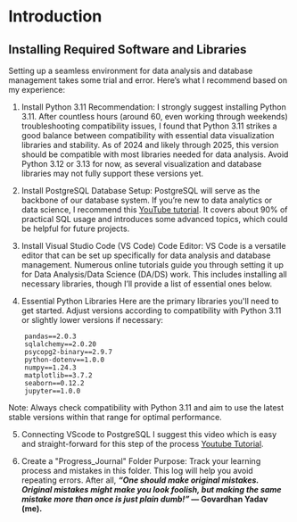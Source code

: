 # Introduction

## Installing Required Software and Libraries

Setting up a seamless environment for data analysis and database management takes some trial and error. Here’s what I recommend based on my experience:

1. Install Python 3.11
Recommendation: I strongly suggest installing Python 3.11. After countless hours (around 60, even working through weekends) troubleshooting compatibility issues, I found that Python 3.11 strikes a good balance between compatibility with essential data visualization libraries and stability. As of 2024 and likely through 2025, this version should be compatible with most libraries needed for data analysis. Avoid Python 3.12 or 3.13 for now, as several visualization and database libraries may not fully support these versions yet.

2. Install PostgreSQL
Database Setup: PostgreSQL will serve as the backbone of our database system. If you’re new to data analytics or data science, I recommend this [YouTube tutorial](https://youtu.be/85pG_pDkITY?si=V0DzvXep8gzjum-j). It covers about 90% of practical SQL usage and introduces some advanced topics, which could be helpful for future projects.

3. Install Visual Studio Code (VS Code)
Code Editor: VS Code is a versatile editor that can be set up specifically for data analysis and database management. Numerous online tutorials guide you through setting it up for Data Analysis/Data Science (DA/DS) work. This includes installing all necessary libraries, though I’ll provide a list of essential ones below.

4. Essential Python Libraries
Here are the primary libraries you'll need to get started. Adjust versions according to compatibility with Python 3.11 or slightly lower versions if necessary:

```
    pandas==2.0.3
    sqlalchemy==2.0.20
    psycopg2-binary==2.9.7
    python-dotenv==1.0.0
    numpy==1.24.3
    matplotlib==3.7.2
    seaborn==0.12.2
    jupyter==1.0.0
```

Note: Always check compatibility with Python 3.11 and aim to use the latest stable versions within that range for optimal performance.

5. Connecting VScode to PostgreSQL
I suggest this video which is easy and straight-forward for this step of the process [Youtube Tutorial](https://www.youtube.com/watch?v=wzdCpJY6Y4c&ab_channel=BoostMyTool).


6. Create a "Progress_Journal" Folder
Purpose: Track your learning process and mistakes in this folder. This log will help you avoid repeating errors. After all, **_“One should make original mistakes. Original mistakes might make you look foolish, but making the same mistake more than once is just plain dumb!”_ — Govardhan Yadav (me).**
